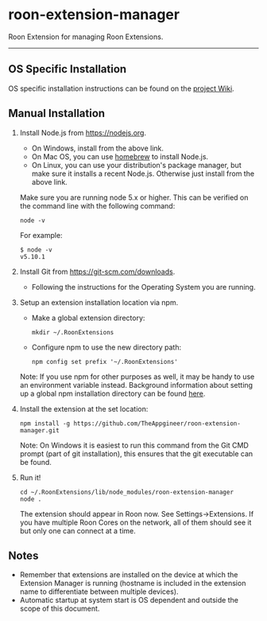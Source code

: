 # roon-extension-manager

Roon Extension for managing Roon Extensions.

------------

## OS Specific Installation
OS specific installation instructions can be found on the [project Wiki](https://github.com/TheAppgineer/roon-extension-manager/wiki/Installation).

## Manual Installation

1. Install Node.js from https://nodejs.org.

   * On Windows, install from the above link.
   * On Mac OS, you can use [homebrew](http://brew.sh) to install Node.js.
   * On Linux, you can use your distribution's package manager, but make sure it installs a recent Node.js. Otherwise just install from the above link.

   Make sure you are running node 5.x or higher. This can be verified on the command line with the following command:

   ```
   node -v
   ```

   For example:

   ```
   $ node -v
   v5.10.1
   ```

1. Install Git from https://git-scm.com/downloads.

   * Following the instructions for the Operating System you are running.

1. Setup an extension installation location via npm.

   * Make a global extension directory:
     ```
     mkdir ~/.RoonExtensions
     ```
   * Configure npm to use the new directory path:
     ```
     npm config set prefix '~/.RoonExtensions'
     ```

   Note: If you use npm for other purposes as well, it may be handy to use an environment variable instead. Background information about setting up a global npm installation directory can be found [here](https://docs.npmjs.com/getting-started/fixing-npm-permissions#option-2-change-npms-default-directory-to-another-directory).

1. Install the extension at the set location:
    ```
    npm install -g https://github.com/TheAppgineer/roon-extension-manager.git
    ```
    Note: On Windows it is easiest to run this command from the Git CMD prompt (part of git installation), this ensures that the git executable can be found.

1. Run it!
    ```
    cd ~/.RoonExtensions/lib/node_modules/roon-extension-manager
    node .
    ```

    The extension should appear in Roon now. See Settings->Extensions. If you have multiple Roon Cores on the network, all of them should see it but only one can connect at a time.

## Notes
* Remember that extensions are installed on the device at which the Extension Manager is running (hostname is included in the extension name to differentiate between multiple devices).
* Automatic startup at system start is OS dependent and outside the scope of this document.
